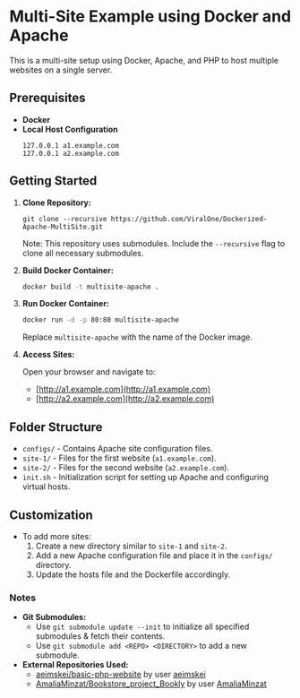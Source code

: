 # Multi-Site Example using Docker and Apache

This is a multi-site setup using Docker, Apache, and PHP to host multiple websites on a single server.

## Prerequisites

- **Docker**
- **Local Host Configuration**
  ```
  127.0.0.1 a1.example.com
  127.0.0.1 a2.example.com
  ```

## Getting Started

1. **Clone Repository:**

    ```
    git clone --recursive https://github.com/ViralOne/Dockerized-Apache-MultiSite.git
    ```

    Note: This repository uses submodules. Include the `--recursive` flag to clone all necessary submodules.

2. **Build Docker Container:**

    ```bash
    docker build -t multisite-apache .
    ```

3. **Run Docker Container:**

    ```bash
    docker run -d -p 80:80 multisite-apache
    ```

    Replace `multisite-apache` with the name of the Docker image.

4. **Access Sites:**

    Open your browser and navigate to:
    - [http://a1.example.com](http://a1.example.com)
    - [http://a2.example.com](http://a2.example.com)

## Folder Structure

- `configs/` - Contains Apache site configuration files.
- `site-1/` - Files for the first website (`a1.example.com`).
- `site-2/` - Files for the second website (`a2.example.com`).
- `init.sh` - Initialization script for setting up Apache and configuring virtual hosts.

## Customization

- To add more sites:
    1. Create a new directory similar to `site-1` and `site-2`.
    2. Add a new Apache configuration file and place it in the `configs/` directory.
    3. Update the hosts file and the Dockerfile accordingly.

### Notes

- **Git Submodules:**
  - Use `git submodule update --init` to initialize all specified submodules & fetch their contents.
  - Use `git submodule add <REPO> <DIRECTORY>` to add a new submodule.
- **External Repositories Used:**
  - [aeimskei/basic-php-website](https://github.com/aeimskei/basic-php-website) by user [aeimskei](https://github.com/aeimskei)
  - [AmaliaMinzat/Bookstore_project_Bookly](https://github.com/AmaliaMinzat/Bookstore_project_Bookly) by user [AmaliaMinzat](https://github.com/AmaliaMinzat)
